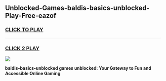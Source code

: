 
## Unblocked-Games-baldis-basics-unblocked-Play-Free-eazof
<h3>
<a href="https://premium76.site?title=baldis-basics-unblocked&ref=18A">CLICK TO PLAY</a></h3>
<hr>

<h3>
<a href="https://premium76.site?title=baldis-basics-unblocked&ref=18A">CLICK 2 PLAY</a>
  
</h3>

<a href="https://premium76.site?title=baldis-basics-unblocked&ref=18A"><img src="https://clearcache.store/games.png"></a>


**baldis-basics-unblocked games unblocked: Your Gateway to Fun and Accessible Online Gaming**
